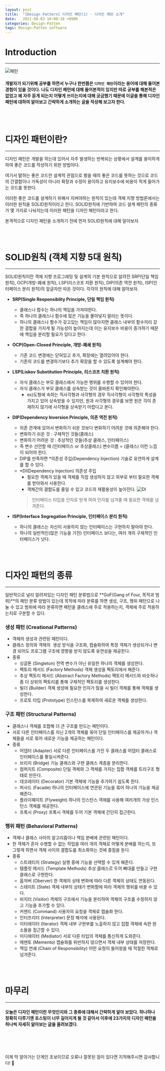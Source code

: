 ```yaml
---
layout: post
title:  "[Design Pattern] 디자인 패턴(1) - 디자인 패턴 소개"
date:   2021-08-03 10:00:18 +0900
categories: Design-Patten
tags: Design-Patten software
---
```

# Introduction
<hr>

![패턴](/img/design/pattern01.jpg)
>
#### 개발자가 되기위해 공부를 하면서 누구나 한번쯤은 `디자인 패턴`이라는 용어에 대해 들어본 경험이 있을 것이다. 나도 디자인 패턴에 대해 들어본적이 있지만 따로 공부를 해본적은 없었고 왜 자주 듣게 되는지 어떻게 쓰이는지에 대해 궁금했기 때문에 이글을 통해 디자인 패턴에 대하여 알아보고 간략하게 소개하는 글을 작성해 보고자 한다.

<br>
<br>

# 디자인 패턴이란?
<hr>

디자인 패턴은 개발을 하는데 있어서 자주 발생하는 반복되는 상황에서 설계를 용이하게 하여 좋은 코드를 작성하기 위한 방법이다.

여기서 말하는 좋은 코드란 설계적 관점으로 봤을 때의 좋은 코드를 뜻하는 것으로 코드의 간결함이나 가독성이 아니라 확장과 수정이 용이하고 유지보수에 비용이 적게 들어가는 코드를 뜻한다.

이러한 좋은 코드를 설계하기 위해서 지켜야하는 원칙이 있는데 객체 지향 방법론에서는 이러한 원칙을 SOLID원칙이라고 한다. SOLID원칙에 기반하여 코드 설계 패턴의 종류가 몇 가지로 나눠지는데 이러한 패턴을 디자인 패턴이라고 한다.

본격적으로 디자인 패턴을 소개하기 전에 먼저 SOLID원칙에 대해 알아보자.

<br>
<br>

# SOLID원칙 (객체 지향 5대 원칙)
<hr>

SOLID원칙이란 객체 지향 프로그래밍 및 설계의 기본 원칙으로 알려진 SRP(단일 책임 원칙), OCP(개방-폐쇄 원칙), LSP(리스코프 치환 원칙), DIP(의존 역전 원칙), ISP(인터페이스 분리 원칙)의 앞글자만 따온 것이다. 각각의 원칙에 대해 알아보자.
- **SRP(Single Responsiblity Principle, 단일 책임 원칙)**
  - 클래스나 함수는 하나의 책임을 가져야한다.
  - 즉 하나의 클래스나 함수에 많은 기능을 몰아넣지 말라는 뜻이다.
  - 하나의 클래스나 함수가 갖고있는 책임이 많아지면 클래스 내부의 함수끼리 강한 결합을 가지게 될 가능성이 높아지는데 이는 유지보수 비용이 증가하기 때문에 책임을 분리할 필요가 있다고 한다.

- **OCP(Open-Closed Principle, 개방-폐쇄 원칙)**
  - 기존 코드 변경에는 닫혀있고 추가, 확장에는 열려있어야 한다.
  - 기존의 코드를 변경하기보다 추가 확장을 할 수 있도록 설계해야 한다.

- **LSP(Liskov Substitution Principle, 리스코프 치환 원칙)**
  - 자식 클래스는 부모 클래스에서 가능한 행위를 수행할 수 있어야 한다.
  - 자식 클래스가 부모 클래스를 상속받는 것이 올바른지 확인해야한다.
  	- ex)도형에 속하는 직사각형과 사각형의 경우 직사각형이 사각형의 특성을 가지고 있어 상속받을 수 있지만, 원과 사각형의 경우를 보면 원은 각이 존재하지 않기에 사각형을 상속받기 어렵다고 본다.

- **DIP(Dependency Inversion Principle, 의존 역전 원칙)**
  - 의존 관계에 있어서 변화하기 쉬운 것보다 변화하기 어려운 것에 의존해야 한다.
  - 변화하기 쉬운 것 : 구체적인 것들(클래스)
  - 변화하기 어려운 것 : 추상적인 것들(추상 클래스, 인터페이스)
  - 즉 변수 선언할 때 (인터페이스 or 추상클래스) 변수이름 = (클래스) 이런 느낌이 되어야 한다.
  - DIP를 만족하면 *의존성 주입(Dependency Injection) 기술로 유연하게 설계를 할 수 있다.
  - *DI(Dependency Injection) 의존성 주입
  	- 필요한 객체가 있을 때 객체를 직접 생성하지 않고 외부로 부터 필요한 객체를 받아와서 사용한다.
  	- 객체간의 결합도를 줄일 수 있고 코드의 재활용성이 높아진다.
    ![DI](/img/design/DI.png)
    > 인터페이스 타입을 인자로 받게 하여 인자를 넘겨줄 때 필요한 객체를 넘겨준다.

- **ISP(Interface Segregation Principle, 인터페이스 분리 원칙)**
  - 하나의 클래스는 자신이 사용하지 않는 인터페이스는 구현하지 말아야 한다.
  - 하나의 일반적인(많은 기능을 가진) 인터페이스 보다는, 여러 개의 구체적인 인터페이스가 낫다.

<br>
<br>

# 디자인 패턴의 종류
<hr>

일반적으로 널리 알려져있는 디자인 패턴 분류법으로 **GoF(Gang of Four, 목적과 범위)**의 패턴 분류 방법이 있는데 목적에 따라 분류를 하면 생성, 구조, 행위 패턴으로 나눌 수 있고 범위에 따라 분류하면 패턴을 클래스에 주로 적용하는지, 객체에 주로 적용하는지로 구분할 수 있다.

### 생성 패턴 (Creational Patterns)
- 객체의 생성과 관련된 패턴이다.
- 클래스 정의와 객체의  생성 방식을 구조화, 캡슐화하여 특정 객체가 생성되거나 변경 되어도 프로그램 구조에 영향을 받지 않도록 유연성을 제공한다.
- 종류
  - 싱글톤 (Singleton)
  전역 변수가 아닌 유일한 하나의 객체를 생성한다.
  - 팩토리 메서드 (Factory Methods)
  객체 생성을 팩토리에서 해준다.
  - 추상 팩토리 메서드 (Abstract Factory Methods)
  팩토리 메서드와 비슷하나 좀 더 상위의 팩토리를 통해 구체적인 팩토리를 생성한다.
  - 빌더 (Builder)
  객체 생성에 필요한 인자가 많을 시 빌더 객체를 통해 객체를 생성한다.
  - 프로토 타입 (Prototype)
  인스턴스를 복제하여 새로운 객체를 생성한다.

### 구조 패턴 (Structural Patterns)
- 클래스나 객체를 조합해 더 큰 구조를 만드는 패턴이다.
- 서로 다른 인터페이스를 지닌 2개의 객체를 묶어 단일 인터페이스를 제공하거나 객체들을 서로 묶어 새로운 기능을 제공하는 패턴이다.
- 종류
	- 어댑터 (Adapter)
  서로 다른 인터페이스를 가진 두 클래스를 어댑터 클래스로 인터페이스를 통일시켜준다.
  - 브리지 (Bridge)
  기능 클래스와 구현 클래스 계층을 분리한다.
  - 컴퍼지트 (Composite)
  단일 객체와 그 객체를 가지는 집합 객체를 트리구조 형태로 만든다.
  - 데코레이터 (Decorator)
  기본 객체에 기능을 추가하기 쉽도록 한다.
  - 퍼사드 (Facade)
  하나의 인터페이스에 연관된 기능을 묶어 하나의 기능을 제공해준다.
  - 플라이웨이트 (Flyweight)
  하나의 인스턴스 객체를 사용해 여러개의 가상 인스턴스 객체를 제공한다.
  - 프록시 (Proxy)
  프록시 객체를 두어 기본 객체에 간단히 접근한다.

### 행위 패턴 (Behavioral Patterns)
- 객체나 클래스 사이의 알고리즘이나 책임 분배에 관련된 패턴이다.
- 한 객체가 혼자 수행할 수 없는 작업을 여러 개의 객체로 어떻게 분배를 하는지, 또 그렇게 하면서 객체 사이의 결합도를 최소화하는 것에 중점을 둔다.
- 종류
	- 스트레티지 (Strategy)
  실행 중에 기능을 선택할 수 있게 해준다.
  - 템플릿 메서드 (Template Methods)
  추상 클래스르 두어 뼈대를 만들고 구현 클래스로 구현한다.
  - 옵저버 (Oberver)
  한 객체의 상태 변화에 따라 다른 객체의 상태도 연동된다.
  - 스테이트 (State)
  객체 내부의 상태가 변화함에 따라 객체의 행위를 바꿀 수 있다.
  - 비지터 (Visitor)
  객체의 구조에서 기능을 분리하여 객체의 구조를 수정하지 않고 기능을 추가할 수 있다.
  - 커맨드 (Command)
  사용자의 요청을 객체로 캡슐화 한다.
  - 인터프리터 (Interpreter)
  문장 해석에 사용된다.
  - 이터레이터 (Iterator)
  객체 내부 구현부를 노출하지 않고 집합 객체에 속한 원소들을 접근할 수 있다.
  - 미디에이터 (Mediator)
  서로 다른 타입의 객체를 통신하게 도와준다.
  - 메멘토 (Memento)
  캡슐화를 위반하지 않으면서 객체 내부 상태를 저장한다.
  - 책임 연쇄 (Chain of Responsibility)
  어떤 요청이 들어왔을 때 적절한 객체로 넘겨준다.

<br><br>

# 마무리
<hr>

#### 오늘은 디자인 패턴이란 무엇인지와 그 종류에 대해서 간략하게 알아 보았다. 하나하나 정확히 다루기엔 포스팅이 너무 길어지게 될 것 같아서 이후에 23가지의 디자인 패턴을 하나씩 자세히 알아보는 글을 올려보겠다.


<br>
<br>
<br>
<br>
이제 막 알아가는 단계인 초보이므로 오류나 잘못된 점이 있다면 지적해주시면 감사합니다! 🥰
